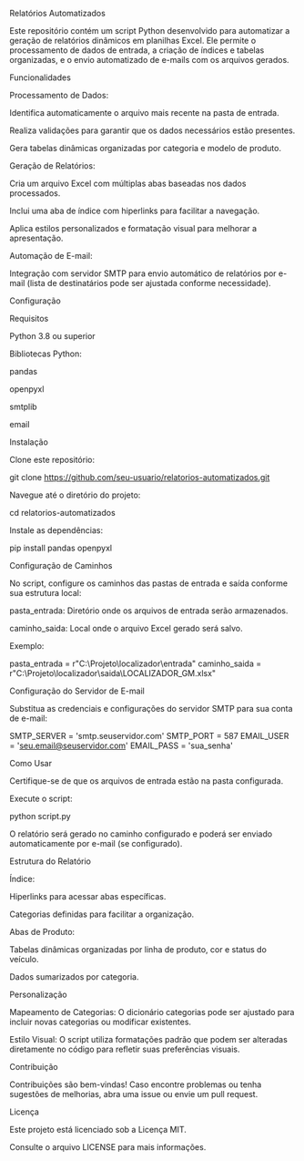 Relatórios Automatizados

Este repositório contém um script Python desenvolvido para automatizar a geração de relatórios dinâmicos em planilhas Excel. Ele permite o processamento de dados de entrada, a criação de índices e tabelas organizadas, e o envio automatizado de e-mails com os arquivos gerados.

Funcionalidades

Processamento de Dados:

Identifica automaticamente o arquivo mais recente na pasta de entrada.

Realiza validações para garantir que os dados necessários estão presentes.

Gera tabelas dinâmicas organizadas por categoria e modelo de produto.

Geração de Relatórios:

Cria um arquivo Excel com múltiplas abas baseadas nos dados processados.

Inclui uma aba de índice com hiperlinks para facilitar a navegação.

Aplica estilos personalizados e formatação visual para melhorar a apresentação.

Automação de E-mail:

Integração com servidor SMTP para envio automático de relatórios por e-mail (lista de destinatários pode ser ajustada conforme necessidade).

Configuração

Requisitos

Python 3.8 ou superior

Bibliotecas Python:

pandas

openpyxl

smtplib

email

Instalação

Clone este repositório:

git clone https://github.com/seu-usuario/relatorios-automatizados.git

Navegue até o diretório do projeto:

cd relatorios-automatizados

Instale as dependências:

pip install pandas openpyxl

Configuração de Caminhos

No script, configure os caminhos das pastas de entrada e saída conforme sua estrutura local:

pasta_entrada: Diretório onde os arquivos de entrada serão armazenados.

caminho_saida: Local onde o arquivo Excel gerado será salvo.

Exemplo:

pasta_entrada = r"C:\Projeto\localizador\entrada"
caminho_saida = r"C:\Projeto\localizador\saida\LOCALIZADOR_GM.xlsx"

Configuração do Servidor de E-mail

Substitua as credenciais e configurações do servidor SMTP para sua conta de e-mail:

SMTP_SERVER = 'smtp.seuservidor.com'
SMTP_PORT = 587
EMAIL_USER = 'seu.email@seuservidor.com'
EMAIL_PASS = 'sua_senha'

Como Usar

Certifique-se de que os arquivos de entrada estão na pasta configurada.

Execute o script:

python script.py

O relatório será gerado no caminho configurado e poderá ser enviado automaticamente por e-mail (se configurado).

Estrutura do Relatório

Índice:

Hiperlinks para acessar abas específicas.

Categorias definidas para facilitar a organização.

Abas de Produto:

Tabelas dinâmicas organizadas por linha de produto, cor e status do veículo.

Dados sumarizados por categoria.

Personalização

Mapeamento de Categorias: O dicionário categorias pode ser ajustado para incluir novas categorias ou modificar existentes.

Estilo Visual: O script utiliza formatações padrão que podem ser alteradas diretamente no código para refletir suas preferências visuais.

Contribuição

Contribuições são bem-vindas! Caso encontre problemas ou tenha sugestões de melhorias, abra uma issue ou envie um pull request.

Licença

Este projeto está licenciado sob a Licença MIT. 

Consulte o arquivo LICENSE para mais informações.
